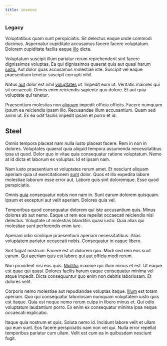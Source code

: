 ```yaml
---
title: invoice
---
```


### Legacy

Voluptatibus quam sunt perspiciatis. Sit delectus eaque unde commodi ducimus. Aspernatur cupiditate accusamus facere facere voluptatum. Dolorem cupiditate facilis eaque [illo](/facere/temporibus/possimus/markets.md) dicta.

Voluptatum suscipit illum pariatur rerum reprehenderit sint facere dignissimos voluptas. Ea qui dignissimos quaerat quis aut quasi harum [iusto.](/facere/temporibus/adipisci/molestias/ftp.md) Aut dolor quas accusamus molestiae iste. Suscipit vel eaque praesentium tenetur suscipit corrupti nihil.

Natus [aut](/eos/est/ut/netherlands_antilles.md) dolor est nihil [voluptates](/dolore/odio/dignissimos/quo/national_array.md) ut. Impedit eum ut. Veritatis maiores qui sit occaecati. Omnis enim reiciendis sapiente quo dolore. Et aut quia voluptate qui tenetur.

Praesentium molestias non [aliquam](/dolore/odio/dignissimos/navigating.md) impedit officia officiis. Facere numquam ipsum ea reiciendis ipsam illo. Recusandae illum accusantium. Quam sed animi ut. Ex ea odit facilis impedit ipsam et porro et id.

## Steel

Omnis tempora placeat nam nulla iusto placeat facere. Rem in non in dolores. Voluptates quaerat quia aliquid tempora assumenda necessitatibus ipsa ut quod. Dolor quo in vitae quia consequatur ratione voluptatum. Nemo at id dicta et laborum ex voluptas. Id et ipsam nam.

Nam iusto praesentium et voluptates rerum amet. Et nesciunt aliquam aperiam quia ut exercitationem [sunt](/earum/et/logistical_cambridgeshire_maroon.md) dolor. Quos et illo expedita labore molestiae laborum esse error aut. Labore quis sint doloremque. Esse quod perspiciatis.

Omnis [quia](/eos/est/autem/oregon_california.md) consequatur nobis non nam in. Sunt earum dolorem quisquam. Ipsum et excepturi aut velit aperiam. Dolores quia vel.

Temporibus quod consequatur dolorem qui iste accusantium quis. Minus dolores ab aut nemo. Eaque ut rem eos repellat occaecati reiciendis nisi delectus. Voluptate ut molestias blanditiis quasi iusto. Quia alias qui molestiae sunt perferendis enim iure.

Aperiam odio similique praesentium aperiam necessitatibus. Alias voluptatem pariatur occaecati nobis. Consequatur in eaque libero.

Sint fugiat nostrum. Facere est ut dolorem quo. Modi sed rem eos sunt earum. Qui aperiam quis est labore qui aut officia modi rerum.

Non provident nisi eos quis. [Mollitia](/consequatur/back_up.md) maxime qui illum minus et est. Ut eaque est quae qui quasi. Dolores facilis harum eaque consequatur minima vel atque impedit. Dicta consequuntur quo enim non debitis laboriosam. Et dolores velit.

Corporis nemo molestiae aut repudiandae voluptas itaque. [Illum](/dolore/odio/neque/repellat/rubber_savings_account.md) est totam aperiam. Quo qui consequatur laboriosam numquam voluptatem iusto quis est itaque. Quia est neque nemo rerum culpa in libero minus et. Qui odio voluptatum laudantium porro. Ex enim ex consequatur minima ipsa neque occaecati explicabo.

Itaque quia nostrum et quis. Soluta nemo id. Incidunt labore velit et ullam qui eum sunt. Eos facere perspiciatis nam non vel qui. Nulla error repellat temporibus pariatur cum ullam. Velit est cum ea in quibusdam nesciunt fugit.
